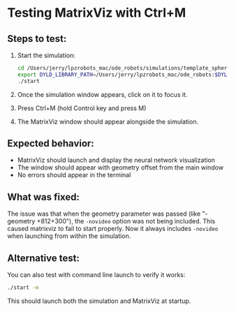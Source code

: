 # Testing MatrixViz with Ctrl+M

## Steps to test:

1. Start the simulation:
   ```bash
   cd /Users/jerry/lpzrobots_mac/ode_robots/simulations/template_sphererobot
   export DYLD_LIBRARY_PATH=/Users/jerry/lpzrobots_mac/ode_robots:$DYLD_LIBRARY_PATH
   ./start
   ```

2. Once the simulation window appears, click on it to focus it.

3. Press Ctrl+M (hold Control key and press M)

4. The MatrixViz window should appear alongside the simulation.

## Expected behavior:
- MatrixViz should launch and display the neural network visualization
- The window should appear with geometry offset from the main window
- No errors should appear in the terminal

## What was fixed:
The issue was that when the geometry parameter was passed (like "-geometry +812+300"), the `-novideo` option was not being included. This caused matrixviz to fail to start properly. Now it always includes `-novideo` when launching from within the simulation.

## Alternative test:
You can also test with command line launch to verify it works:
```bash
./start -m
```
This should launch both the simulation and MatrixViz at startup.